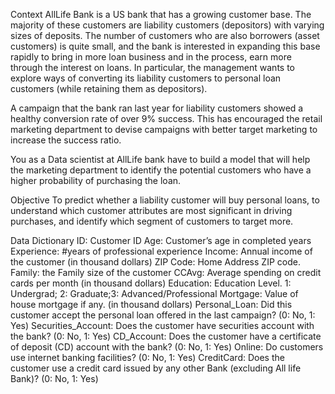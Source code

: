 Context
AllLife Bank is a US bank that has a growing customer base. The majority of these customers are liability customers (depositors) with varying sizes of deposits. The number of customers who are also borrowers (asset customers) is quite small, and the bank is interested in expanding this base rapidly to bring in more loan business and in the process, earn more through the interest on loans. In particular, the management wants to explore ways of converting its liability customers to personal loan customers (while retaining them as depositors).

A campaign that the bank ran last year for liability customers showed a healthy conversion rate of over 9% success. This has encouraged the retail marketing department to devise campaigns with better target marketing to increase the success ratio.

You as a Data scientist at AllLife bank have to build a model that will help the marketing department to identify the potential customers who have a higher probability of purchasing the loan.

Objective
To predict whether a liability customer will buy personal loans, to understand which customer attributes are most significant in driving purchases, and identify which segment of customers to target more.

Data Dictionary
ID: Customer ID
Age: Customer’s age in completed years
Experience: #years of professional experience
Income: Annual income of the customer (in thousand dollars)
ZIP Code: Home Address ZIP code.
Family: the Family size of the customer
CCAvg: Average spending on credit cards per month (in thousand dollars)
Education: Education Level. 1: Undergrad; 2: Graduate;3: Advanced/Professional
Mortgage: Value of house mortgage if any. (in thousand dollars)
Personal_Loan: Did this customer accept the personal loan offered in the last campaign? (0: No, 1: Yes)
Securities_Account: Does the customer have securities account with the bank? (0: No, 1: Yes)
CD_Account: Does the customer have a certificate of deposit (CD) account with the bank? (0: No, 1: Yes)
Online: Do customers use internet banking facilities? (0: No, 1: Yes)
CreditCard: Does the customer use a credit card issued by any other Bank (excluding All life Bank)? (0: No, 1: Yes)
